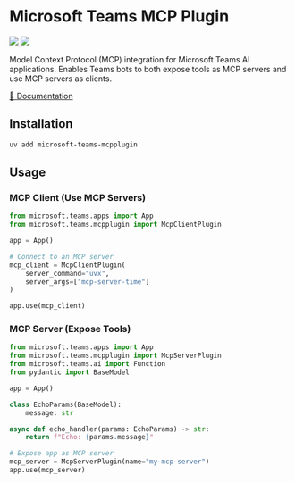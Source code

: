 # Microsoft Teams MCP Plugin

<p>
    <a href="https://pypi.org/project/microsoft-teams-mcpplugin/" target="_blank">
        <img src="https://img.shields.io/pypi/v/microsoft-teams-mcpplugin" />
    </a>
    <a href="https://pypi.org/project/microsoft-teams-mcpplugin/" target="_blank">
        <img src="https://img.shields.io/pypi/dw/microsoft-teams-mcpplugin" />
    </a>
</p>

Model Context Protocol (MCP) integration for Microsoft Teams AI applications.
Enables Teams bots to both expose tools as MCP servers and use MCP servers as clients.

[📖 Documentation](https://microsoft.github.io/teams-ai/python/in-depth-guides/ai/mcp/)

## Installation

```bash
uv add microsoft-teams-mcpplugin
```

## Usage

### MCP Client (Use MCP Servers)

```python
from microsoft.teams.apps import App
from microsoft.teams.mcpplugin import McpClientPlugin

app = App()

# Connect to an MCP server
mcp_client = McpClientPlugin(
    server_command="uvx",
    server_args=["mcp-server-time"]
)

app.use(mcp_client)
```

### MCP Server (Expose Tools)

```python
from microsoft.teams.apps import App
from microsoft.teams.mcpplugin import McpServerPlugin
from microsoft.teams.ai import Function
from pydantic import BaseModel

app = App()

class EchoParams(BaseModel):
    message: str

async def echo_handler(params: EchoParams) -> str:
    return f"Echo: {params.message}"

# Expose app as MCP server
mcp_server = McpServerPlugin(name="my-mcp-server")
app.use(mcp_server)
```
